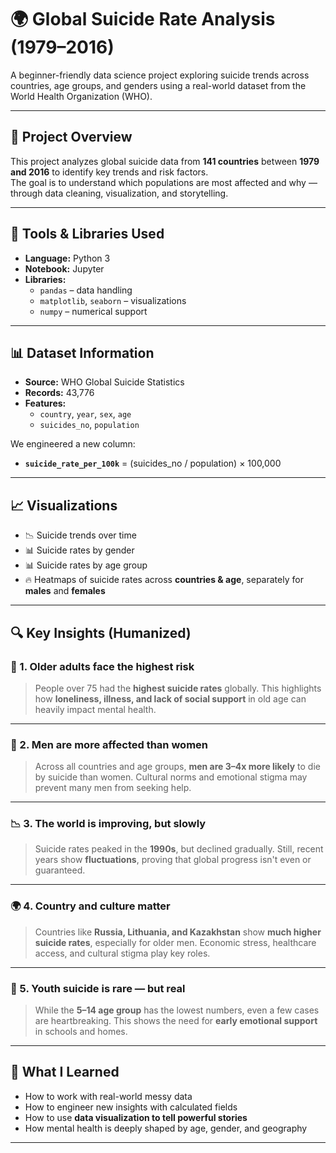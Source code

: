 # 🌍 Global Suicide Rate Analysis (1979–2016)

A beginner-friendly data science project exploring suicide trends across countries, age groups, and genders using a real-world dataset from the World Health Organization (WHO).

---

## 📌 Project Overview

This project analyzes global suicide data from **141 countries** between **1979 and 2016** to identify key trends and risk factors.  
The goal is to understand which populations are most affected and why — through data cleaning, visualization, and storytelling.

---

## 🧰 Tools & Libraries Used

- **Language:** Python 3
- **Notebook:** Jupyter
- **Libraries:**  
  - `pandas` – data handling  
  - `matplotlib`, `seaborn` – visualizations  
  - `numpy` – numerical support

---

## 📊 Dataset Information

- **Source:** WHO Global Suicide Statistics  
- **Records:** 43,776  
- **Features:**  
  - `country`, `year`, `sex`, `age`  
  - `suicides_no`, `population`

We engineered a new column:
- **`suicide_rate_per_100k`** = (suicides_no / population) × 100,000

---

## 📈 Visualizations

- 📉 Suicide trends over time
- 📊 Suicide rates by gender
- 📊 Suicide rates by age group
- 🔥 Heatmaps of suicide rates across **countries & age**, separately for **males** and **females**

---

## 🔍 Key Insights (Humanized)

### 👴 1. Older adults face the highest risk  
> People over 75 had the **highest suicide rates** globally. This highlights how **loneliness, illness, and lack of social support** in old age can heavily impact mental health.

---

### 👨 2. Men are more affected than women  
> Across all countries and age groups, **men are 3–4x more likely** to die by suicide than women. Cultural norms and emotional stigma may prevent many men from seeking help.

---

### 📉 3. The world is improving, but slowly  
> Suicide rates peaked in the **1990s**, but declined gradually. Still, recent years show **fluctuations**, proving that global progress isn't even or guaranteed.

---

### 🌍 4. Country and culture matter  
> Countries like **Russia, Lithuania, and Kazakhstan** show **much higher suicide rates**, especially for older men. Economic stress, healthcare access, and cultural stigma play key roles.

---

### 🧒 5. Youth suicide is rare — but real  
> While the **5–14 age group** has the lowest numbers, even a few cases are heartbreaking. This shows the need for **early emotional support** in schools and homes.

---

## 🧠 What I Learned

- How to work with real-world messy data
- How to engineer new insights with calculated fields
- How to use **data visualization to tell powerful stories**
- How mental health is deeply shaped by age, gender, and geography

---
